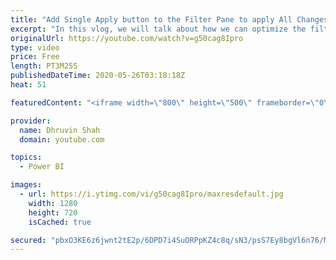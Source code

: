 ```yaml
---
title: "Add Single Apply button to the Filter Pane to apply All Changes at Once in Power BI"
excerpt: "In this vlog, we will talk about how we can optimize the filter pane for Query Reduction by Applying all the filters at once in the Power BI. This is the newly rolled out feature by Microsoft during May 2020 Power BI Desktop Update.  This is a report level setting which we need to enable for each report"
originalUrl: https://youtube.com/watch?v=g50cag8Ipro
type: video
price: Free
length: PT3M25S
publishedDateTime: 2020-05-26T03:18:18Z
heat: 51

featuredContent: "<iframe width=\"800\" height=\"500\" frameborder=\"0\" src=\"https://www.youtube.com/embed/g50cag8Ipro\" allow=\"accelerometer; autoplay; encrypted-media; gyroscope; picture-in-picture\" allowfullscreen></iframe>"

provider:
  name: Dhruvin Shah
  domain: youtube.com

topics:
  - Power BI

images:
  - url: https://i.ytimg.com/vi/g50cag8Ipro/maxresdefault.jpg
    width: 1280
    height: 720
    isCached: true

secured: "pbxO3KE6z6jwnt2tE2p/6DPD7i4SuORPpKZ4c8q/sN3/psS7Ey8bgVl6n76/Mot3/UP0jXZ36KLXrgaWOacHu3XCWVojkuYmswoMjFNglbT2Mspo5E3U6E/xVVg+rt1MyNYNZBIsPP24HpcQJ36eIay6OJh98a9HlquL85Za/T09awRN+KHuHJC07/Ldj8RK6AwmzbT29wJz4qj63+q3C0kSC5LswTEZqonncGDZHvsOD+WmM+uPGInknX/fOnXNJRQqjDvPV5CPKB5OyfxbyhWZ336PwAXgHCS80MYhTRMRs26sBSM7BFYrFRQXuZ5Q4iL05pZ25YD0P24RRUEZJQhWQGrCGHqUR1YMpCNPidkcCrKdZX8iHOp6ZW+dvqMWEoHRlI1LtY/9ZXEPv89e7b79q130TcG5WGaenYMXZkQ=;Ij08DHnH0PL4lsM243vveQ=="
---
```


